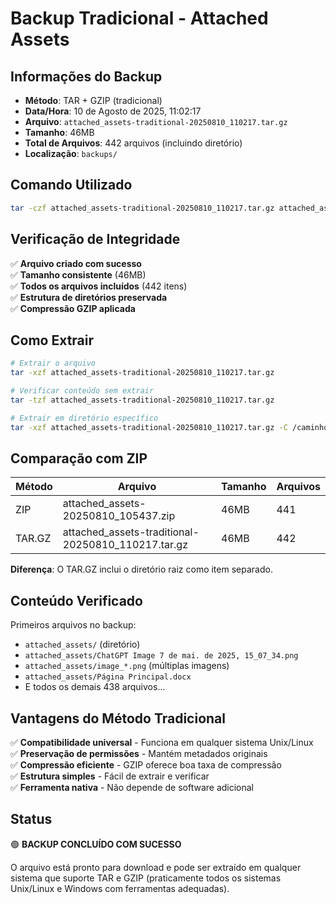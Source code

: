 # Backup Tradicional - Attached Assets

## Informações do Backup

- **Método**: TAR + GZIP (tradicional)
- **Data/Hora**: 10 de Agosto de 2025, 11:02:17
- **Arquivo**: `attached_assets-traditional-20250810_110217.tar.gz`
- **Tamanho**: 46MB
- **Total de Arquivos**: 442 arquivos (incluindo diretório)
- **Localização**: `backups/`

## Comando Utilizado

```bash
tar -czf attached_assets-traditional-20250810_110217.tar.gz attached_assets/
```

## Verificação de Integridade

✅ **Arquivo criado com sucesso**  
✅ **Tamanho consistente** (46MB)  
✅ **Todos os arquivos incluídos** (442 itens)  
✅ **Estrutura de diretórios preservada**  
✅ **Compressão GZIP aplicada**  

## Como Extrair

```bash
# Extrair o arquivo
tar -xzf attached_assets-traditional-20250810_110217.tar.gz

# Verificar conteúdo sem extrair
tar -tzf attached_assets-traditional-20250810_110217.tar.gz

# Extrair em diretório específico
tar -xzf attached_assets-traditional-20250810_110217.tar.gz -C /caminho/destino/
```

## Comparação com ZIP

| Método | Arquivo | Tamanho | Arquivos |
|--------|---------|---------|----------|
| ZIP | attached_assets-20250810_105437.zip | 46MB | 441 |
| TAR.GZ | attached_assets-traditional-20250810_110217.tar.gz | 46MB | 442 |

**Diferença**: O TAR.GZ inclui o diretório raiz como item separado.

## Conteúdo Verificado

Primeiros arquivos no backup:
- `attached_assets/` (diretório)
- `attached_assets/ChatGPT Image 7 de mai. de 2025, 15_07_34.png`
- `attached_assets/image_*.png` (múltiplas imagens)
- `attached_assets/Página Principal.docx`
- E todos os demais 438 arquivos...

## Vantagens do Método Tradicional

✅ **Compatibilidade universal** - Funciona em qualquer sistema Unix/Linux  
✅ **Preservação de permissões** - Mantém metadados originais  
✅ **Compressão eficiente** - GZIP oferece boa taxa de compressão  
✅ **Estrutura simples** - Fácil de extrair e verificar  
✅ **Ferramenta nativa** - Não depende de software adicional  

## Status

🟢 **BACKUP CONCLUÍDO COM SUCESSO**

O arquivo está pronto para download e pode ser extraído em qualquer sistema que suporte TAR e GZIP (praticamente todos os sistemas Unix/Linux e Windows com ferramentas adequadas).